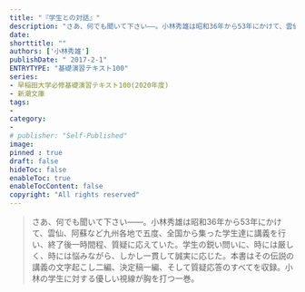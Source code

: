 ```yaml
---
title: "『学生との対話』"
description: "さあ、何でも聞いて下さい――。小林秀雄は昭和36年から53年にかけて、雲仙、阿蘇など九州各地で五度、全国から集った学生達に講義を行い、終了後一時間程、質疑に応えていた。学生の鋭い問いに、時には厳しく、時には悩みながら、しかし一貫して誠実に応じた。本書はその伝説の講義の文字起こし二編、決定稿一編、そして質疑応答のすべてを収録。小林の学生に対する優しい視線が胸を打つ一巻。"
date:
shorttitle: ""
authors: ['小林秀雄']
publishDate: " 2017-2-1"
ENTRYTYPE: "基礎演習テキスト100"
series:
- 早稲田大学必修基礎演習テキスト100(2020年度)
- 新潮文庫
tags: 
- 
category: 
- 
# publisher: "Self-Published"
image: 
pinned : true
draft: false
hideToc: false
enableToc: true
enableTocContent: false
copyright: "All rights reserved"
---
```


>さあ、何でも聞いて下さい――。小林秀雄は昭和36年から53年にかけて、雲仙、阿蘇など九州各地で五度、全国から集った学生達に講義を行い、終了後一時間程、質疑に応えていた。学生の鋭い問いに、時には厳しく、時には悩みながら、しかし一貫して誠実に応じた。本書はその伝説の講義の文字起こし二編、決定稿一編、そして質疑応答のすべてを収録。小林の学生に対する優しい視線が胸を打つ一巻。